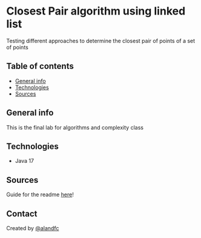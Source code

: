 # Closest Pair algorithm using linked list
Testing different approaches to determine the closest pair of points of a set of points
## Table of contents
* [General info](#general-info)
* [Technologies](#Technologies)
* [Sources](#Sources)

## General info
This is the final lab for algorithms and complexity class

## Technologies
* Java 17


## Sources
Guide for the readme [here](https://github.com/ritaly/README-cheatsheet/blob/master/README.md)! 

## Contact
Created by [@alandfc](https://www.t.me/alandfc)